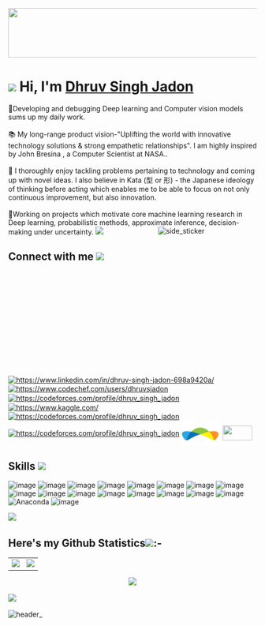 <img src="https://user-images.githubusercontent.com/75934644/128589683-a6945f3d-03c1-4503-b2ea-38de02a4989b.gif" width="700" height="100" align="centre">


<h1><img src = "https://raw.githubusercontent.com/MartinHeinz/MartinHeinz/master/wave.gif" width = 50px> Hi, I'm <a href="https://www.linkedin.com/in/dhruv-singh-jadon-698a9420a/" target="_blank">Dhruv Singh Jadon</a>  </h1>
<p align='center'>

📌Developing and debugging Deep learning and Computer vision models sums up my daily work.
<br><br>
 📚  My long-range product vision-"Uplifting the world with innovative technology solutions & strong empathetic relationships". I am highly inspired by John Bresina , a Computer Scientist at NASA..
 <br><br>
📌 I thoroughly enjoy tackling problems pertaining to technology and coming up with novel ideas. I also believe in Kata (型 or 形) - the Japanese ideology of thinking before acting which enables me to be able to focus on not only continuous improvement, but also innovation.<br><br>
📌Working on projects which motivate core machine learning research in Deep learning, probabilistic methods, approximate inference, decision-making under uncertainty.
 <a href="https://github.com/"><img src="https://user-images.githubusercontent.com/73097560/115834477-dbab4500-a447-11eb-908a-139a6edaec5c.gif"></a>
<img align="right" width=200px height=300px alt="side_sticker" src="https://media.giphy.com/media/TEnXkcsHrP4YedChhA/giphy.gif" />
<h2> Connect with me <img src='https://raw.githubusercontent.com/ShahriarShafin/ShahriarShafin/main/Assets/handshake.gif' width="100px"> </h2>
<a href="https://linkedin.com/in/https://www.linkedin.com/in/dhruv-singh-jadon-698a9420a/" target="blank"><img align="center" src="https://raw.githubusercontent.com/rahuldkjain/github-profile-readme-generator/master/src/images/icons/Social/linked-in-alt.svg" alt="https://www.linkedin.com/in/dhruv-singh-jadon-698a9420a/" height="35" width="35" /></a>
<a href="https://www.codechef.com/users/dhruvsjadon" target="blank"><img align="center" src="https://avatars.githubusercontent.com/u/11960354?v=4" alt="https://www.codechef.com/users/dhruvsjadon" height="50" width="50" /></a>
<a href="https://codeforces.com/profile/https://codeforces.com/profile/" target="blank"><img align="center" src="https://art.npanuhin.me/SVG/Codeforces/Codeforces.colored.svg" alt="https://codeforces.com/profile/dhruv_singh_jadon" height="45" width="50" /></a>
 <a href="https://www.kaggle.com" target="blank"><img align="center" src="https://banner2.cleanpng.com/20180704/yco/kisspng-kaggle-predictive-modelling-data-science-business-5b3c8fc356f806.4702207815306956193562.jpg" alt="https://www.kaggle.com/" height="45" width="95" /></a>
<a href="https://codeforces.com/profile/https://codeforces.com/profile/" target="blank"><img align="center" src="https://user-images.githubusercontent.com/75934644/141178513-40afda3b-0688-436c-a7b5-1f5a38a43e56.png" alt="https://codeforces.com/profile/dhruv_singh_jadon" height="55" width="60" /></a>
<a href="https://codeforces.com/profile/https://codeforces.com/profile/" target="blank"><img align="center" src="https://user-images.githubusercontent.com/75934644/141178913-5cd157f3-ac9c-432f-aff3-15b7a087bb8c.png" alt="https://codeforces.com/profile/dhruv_singh_jadon" height="55" width="60" /></a>
<a href="https://codeforces.com/profile/https://codeforces.com/profile/" target="blank"><img align="center" src="https://raw.githubusercontent.com/m-e-r-l-i-n/m-e-r-l-i-n/master/dependencies/topcoder.png" alt="https://codeforces.com/profile/dhruv_singh_jadon" height="50" width="80" /></a>
  <a href="mailto:dhruvsinghjadon102@gmail.com" target="blank"><img align="center" src="https://user-images.githubusercontent.com/75934644/130006438-7259b61b-6575-4b99-898b-5ccb200ee309.png" height="30" width="60" /></a>

</p><h2> Skills <img src = "https://media2.giphy.com/media/QssGEmpkyEOhBCb7e1/giphy.gif?cid=ecf05e47a0n3gi1bfqntqmob8g9aid1oyj2wr3ds3mg700bl&rid=giphy.gif" width = 32px> </h2>

![image](https://img.shields.io/badge/Python-FFD43B?style=for-the-badge&logo=python&logoColor=black)
![image](https://img.shields.io/badge/C%2B%2B-00599C?style=for-the-badge&logo=c%2B%2B&logoColor=white)
![image](	https://img.shields.io/badge/HTML5-E34F26?style=for-the-badge&logo=html5&logoColor=white)
![image](https://img.shields.io/badge/CSS3-1572B6?style=for-the-badge&logo=css3&logoColor=white)
![image](https://img.shields.io/badge/TensorFlow-FF6F00?style=for-the-badge&logo=TensorFlow&logoColor=white)
![image](https://img.shields.io/badge/Jupyter-F37626.svg?&style=for-the-badge&logo=Jupyter&logoColor=white)
![image](https://img.shields.io/badge/scikit_learn-F7931E?style=for-the-badge&logo=scikit-learn&logoColor=black)
![image](https://img.shields.io/badge/Keras-D00000?style=for-the-badge&logo=Keras&logoColor=white)
![image](https://img.shields.io/badge/Flask-000000?style=for-the-badge&logo=flask&logoColor=white)
![image](https://img.shields.io/badge/Django-092E20?style=for-the-badge&logo=django&logoColor=green)
![image](https://img.shields.io/badge/Numpy-777BB4?style=for-the-badge&logo=numpy&logoColor=white)
![image](https://img.shields.io/badge/Pandas-2C2D72?style=for-the-badge&logo=pandas&logoColor=white)
![image](https://img.shields.io/badge/PyTorch-EE4C2C?style=for-the-badge&logo=PyTorch&logoColor=white)
![image](https://img.shields.io/badge/OpenCV-27338e?style=for-the-badge&logo=OpenCV&logoColor=white)
![image](https://img.shields.io/badge/Postman-FF6C37?style=for-the-badge&logo=Postman&logoColor=white)
![image](https://img.shields.io/badge/Google_Cloud-4285F4?style=for-the-badge&logo=google-cloud&logoColor=white)
![Anaconda](https://img.shields.io/badge/-Anaconda-181717?style=for-the-badge&logo=anaconda)
![image](https://img.shields.io/badge/MongoDB-white?style=for-the-badge&logo=mongodb&logoColor=4EA94B)
   
 </a> </p>
  <a href="https://github.com/"><img src="https://user-images.githubusercontent.com/73097560/115834477-dbab4500-a447-11eb-908a-139a6edaec5c.gif"></a>
 <h2>
Here's my Github Statistics<img src="https://media.giphy.com/media/iY8CRBdQXODJSCERIr/giphy.gif" width="50px">:-  </h2>

<table cellpadding="0">
  <tr style="padding: 0">
    <!-- GitHub Stats Card -->  
    <td valign="top"><img height="200" src="https://github-readme-stats.vercel.app/api?username=Dhruvsinghjadon&theme=great-gatsby&show_icons=true"/></td>
    <!-- GitHub Top Language Card -->
    <td valign="top"><img height="200" src="https://github-readme-stats.vercel.app/api/top-langs/?username=Dhruvsinghjadon&layout=compact&theme=github_dark"/></td>
  </tr>
</table>

<p align="center">
  <img src="https://github-readme-streak-stats.herokuapp.com?user=Dhruvsinghjadon&&theme=dark&show_icons=true)](https://git.io/streak-stats" />  



 
</p>
<a href="https://github.com/"><img src="https://user-images.githubusercontent.com/73097560/115834477-dbab4500-a447-11eb-908a-139a6edaec5c.gif"></a>

![header_](https://user-images.githubusercontent.com/75934644/146783947-f6689f02-a7b8-4228-aea9-735ba8e1b605.png)






